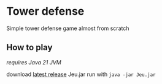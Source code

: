 # Tower defense
Simple tower defense game almost from scratch

## How to play

*requires Java 21 JVM*

download [latest release](https://github.com/zervald/java-tower-defence-prototype/releases/download/release/Jeu.jar) Jeu.jar
run with `java -jar Jeu.jar`

